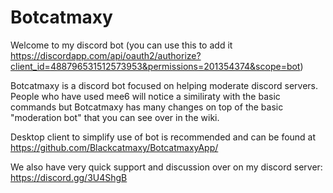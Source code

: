 # Botcatmaxy
Welcome to my discord bot (you can use this to add it https://discordapp.com/api/oauth2/authorize?client_id=488796531512573953&permissions=201354374&scope=bot)

Botcatmaxy is a discord bot focused on helping moderate discord servers. People who have used mee6 will notice a similiraty with the basic commands but Botcatmaxy has many changes on top of the basic "moderation bot" that you can see over in the wiki.

Desktop client to simplify use of bot is recommended and can be found at https://github.com/Blackcatmaxy/BotcatmaxyApp/

We also have very quick support and discussion over on my discord server: https://discord.gg/3U4ShgB
